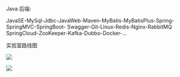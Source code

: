 Java 后端:

JavaSE-MySql-Jdbc-JavaWeb-Maven-MyBatis-MyBatisPlus-Spring-SpringMVC-SpringBoot- Swagger-Git-Linux-Redis-Nginx-RabbitMQ SpringCloud-ZooKeeper-Kafka-Dubbo-Docker-...



实验室路线图

![](https://rolin-typora.oss-cn-guangzhou.aliyuncs.com/WEBRESOURCE6b1c590580dc6d09ca10d76af44f9d13.jpeg)



![](https://rolin-typora.oss-cn-guangzhou.aliyuncs.com/WEBRESOURCE71aa71abf2242be44a5e6de93f0e1f30.png)

